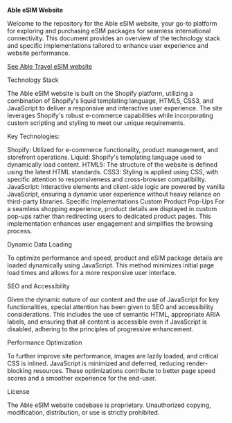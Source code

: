 **Able eSIM Website**

Welcome to the repository for the Able eSIM website, your go-to platform for exploring and purchasing eSIM packages for seamless international connectivity. This document provides an overview of the technology stack and specific implementations tailored to enhance user experience and website performance.

[See Able Travel eSIM website](https://ableenable.com)


Technology Stack

The Able eSIM website is built on the Shopify platform, utilizing a combination of Shopify's liquid templating language, HTML5, CSS3, and JavaScript to deliver a responsive and interactive user experience. The site leverages Shopify's robust e-commerce capabilities while incorporating custom scripting and styling to meet our unique requirements.


Key Technologies:

Shopify: Utilized for e-commerce functionality, product management, and storefront operations.
Liquid: Shopify's templating language used to dynamically load content.
HTML5: The structure of the website is defined using the latest HTML standards.
CSS3: Styling is applied using CSS, with specific attention to responsiveness and cross-browser compatibility.
JavaScript: Interactive elements and client-side logic are powered by vanilla JavaScript, ensuring a dynamic user experience without heavy reliance on third-party libraries.
Specific Implementations
Custom Product Pop-Ups
For a seamless shopping experience, product details are displayed in custom pop-ups rather than redirecting users to dedicated product pages. This implementation enhances user engagement and simplifies the browsing process.


Dynamic Data Loading

To optimize performance and speed, product and eSIM package details are loaded dynamically using JavaScript. This method minimizes initial page load times and allows for a more responsive user interface.


SEO and Accessibility

Given the dynamic nature of our content and the use of JavaScript for key functionalities, special attention has been given to SEO and accessibility considerations. This includes the use of semantic HTML, appropriate ARIA labels, and ensuring that all content is accessible even if JavaScript is disabled, adhering to the principles of progressive enhancement.


Performance Optimization

To further improve site performance, images are lazily loaded, and critical CSS is inlined. JavaScript is minimized and deferred, reducing render-blocking resources. These optimizations contribute to better page speed scores and a smoother experience for the end-user.


License

The Able eSIM website codebase is proprietary. Unauthorized copying, modification, distribution, or use is strictly prohibited.
